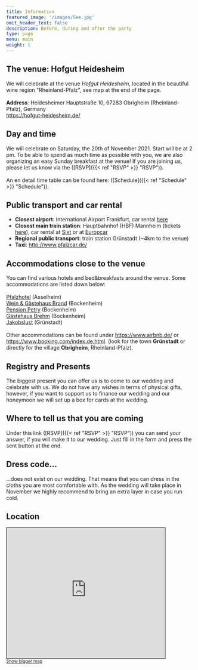 ```yaml
---
title: Information
featured_image: '/images/See.jpg'
omit_header_text: false
description: Before, during and after the party
type: page
menu: main
weight: 1
---
```


## The venue: Hofgut Heidesheim
We will celebrate at the venue *Hofgut Heidesheim*, located in the beautiful wine region "Rheinland-Pfalz", see map at the end of the page.<br><br>
**Address**: Heidesheimer Hauptstraße 10, 67283 Obrigheim (Rheinland-Pfalz), Germany<br>
https://hofgut-heidesheim.de/

## Day and time
We will celebrate on Saturday, the 20th of November 2021. Start will be at 2 pm. To be able to spend as much time as possible with you, we are also organizing an easy Sunday breakfast at the venue! If you are joining us, please let us know via the ([RSVP]({{< ref "RSVP" >}} "RSVP")).<br><br>
An en detail time table can be found here: ([Schedule]({{< ref "Schedule" >}} "Schedule")). 

## Public transport and car rental
- **Closest airport**: International Airport Frankfurt, car rental <a href="https://www.frankfurt-airport.com/en/transport-and-parking/car-rental/rental-cars-at-the-airport.html" target="_blank">here</a>
- **Closest main train station**: Hauptbahnhof (HBF) Mannheim (tickets <a href="https://www.bahn.de/p/view/index.shtml" target="_blank">here</a>), car rental at <a href="https://www.sixt.de/mietwagen/deutschland/mannheim/mannheim-hauptbahnhof/#/" target="_blank">Sixt</a> or at <a href="https://www.europcar.co.uk/en-gb/stations/germany/mannheim-railway-delivery" target="_blank">Europcar</a>
- **Regional public transport**: train station Grünstadt (~4km to the venue)
- **Taxi**: http://www.pfalzcar.de/

## Accommodations close to the venue
You can find various hotels and bed&breakfasts around the  venue. Some accommodations are listed down below:<br><br>
<a href="https://www.pfalzhotel.de/de/" target="_blank">Pfalzhotel</a> (Asselheim)<br><!-- <a href="https://www.gaestehaus-goldberg.de/" target="_blank">Gästehaus Goldberg</a> (Asselheim)*<br> -->
<a href="https://www.wein-gaestehaus-brand.de/" target="_blank">Wein & Gästehaus Brand</a> (Bockenheim)<br>
<a href="https://www.pension-petry.de/" target="_blank">Pension Petry</a> (Bockenheim)<br>
<a href="https://www.hotel-ami.com/h-39514-D/gaestehaus-brehm-in-bockenheim-an-der-weinstrasse.htm" target="_blank">Gästehaus Brehm</a> (Bockenheim)<br>
<a href="https://www.hotel-jakobslust.de/" target="_blank">Jakobslust</a> (Grünstadt)<br><br>
Other accommodations can be found under https://www.airbnb.de/ or https://www.booking.com/index.de.html. (look for the town **Grünstadt** or directly for the village **Obrigheim**, Rheinland-Pfalz).


## Registry and Presents
The biggest present you can offer us is to come to our wedding and celebrate with us. We do not have any wishes in terms of physical gifts, however, 
if you want to support us to finance our wedding and our honeymoon we will set up a box for cards at the wedding.


## Where to tell us that you are coming
Under this link ([RSVP]({{< ref "RSVP" >}} "RSVP")) you can send your answer, if you will make it to our wedding. Just fill in the form and press the sent button at the end.

## Dress code...
...does not exist on our wedding. That means that you can dress in the cloths you are most comfortable with. As the wedding will take place in November we highly recommend to bring an extra layer in case you run cold.

## Location
<iframe width="425" height="350" frameborder="0" scrolling="no" marginheight="0" marginwidth="0" src="https://www.openstreetmap.org/export/embed.html?bbox=8.180780410766603%2C49.575325099116725%2C8.209962844848635%2C49.59096213207666&amp;layer=mapnik&amp;marker=49.58314424202826%2C8.195371627807617" style="border: 1px solid black"></iframe><br/><small><a href="https://www.openstreetmap.org/?mlat=49.5831&amp;mlon=8.1954#map=15/49.5831/8.1954">Show bigger map</a></small>
